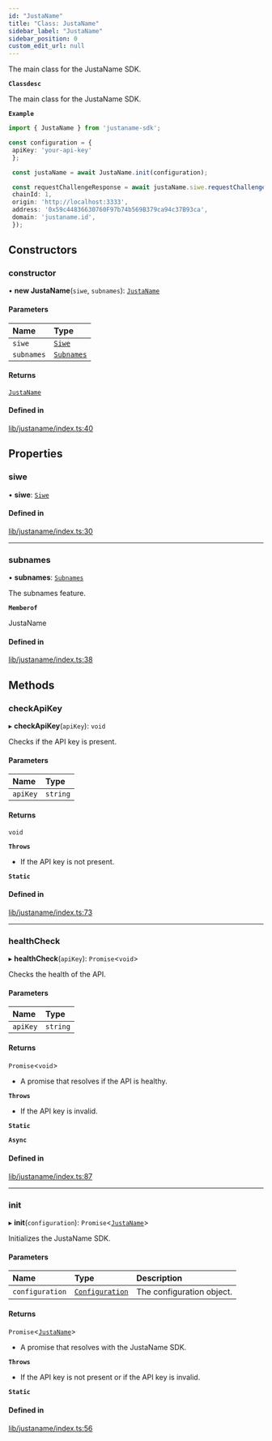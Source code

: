 ```yaml
---
id: "JustaName"
title: "Class: JustaName"
sidebar_label: "JustaName"
sidebar_position: 0
custom_edit_url: null
---
```


The main class for the JustaName SDK.

**`Classdesc`**

The main class for the JustaName SDK.

**`Example`**

```typescript
import { JustaName } from 'justaname-sdk';

const configuration = {
 apiKey: 'your-api-key'
 };

 const justaName = await JustaName.init(configuration);

 const requestChallengeResponse = await justaName.siwe.requestChallenge({
 chainId: 1,
 origin: 'http://localhost:3333',
 address: '0x59c44836630760F97b74b569B379ca94c37B93ca',
 domain: 'justaname.id',
 });

 ```

## Constructors

### constructor

• **new JustaName**(`siwe`, `subnames`): [`JustaName`](JustaName.md)

#### Parameters

| Name | Type |
| :------ | :------ |
| `siwe` | [`Siwe`](Siwe.md) |
| `subnames` | [`Subnames`](Subnames.md) |

#### Returns

[`JustaName`](JustaName.md)

#### Defined in

[lib/justaname/index.ts:40](https://github.com/JustaName-id/JustaName-sdk/blob/26d8d95/packages/@justaname.id/sdk/src/lib/justaname/index.ts#L40)

## Properties

### siwe

• **siwe**: [`Siwe`](Siwe.md)

#### Defined in

[lib/justaname/index.ts:30](https://github.com/JustaName-id/JustaName-sdk/blob/26d8d95/packages/@justaname.id/sdk/src/lib/justaname/index.ts#L30)

___

### subnames

• **subnames**: [`Subnames`](Subnames.md)

The subnames feature.

**`Memberof`**

JustaName

#### Defined in

[lib/justaname/index.ts:38](https://github.com/JustaName-id/JustaName-sdk/blob/26d8d95/packages/@justaname.id/sdk/src/lib/justaname/index.ts#L38)

## Methods

### checkApiKey

▸ **checkApiKey**(`apiKey`): `void`

Checks if the API key is present.

#### Parameters

| Name | Type |
| :------ | :------ |
| `apiKey` | `string` |

#### Returns

`void`

**`Throws`**

- If the API key is not present.

**`Static`**

#### Defined in

[lib/justaname/index.ts:73](https://github.com/JustaName-id/JustaName-sdk/blob/26d8d95/packages/@justaname.id/sdk/src/lib/justaname/index.ts#L73)

___

### healthCheck

▸ **healthCheck**(`apiKey`): `Promise`<`void`\>

Checks the health of the API.

#### Parameters

| Name | Type |
| :------ | :------ |
| `apiKey` | `string` |

#### Returns

`Promise`<`void`\>

- A promise that resolves if the API is healthy.

**`Throws`**

- If the API key is invalid.

**`Static`**

**`Async`**

#### Defined in

[lib/justaname/index.ts:87](https://github.com/JustaName-id/JustaName-sdk/blob/26d8d95/packages/@justaname.id/sdk/src/lib/justaname/index.ts#L87)

___

### init

▸ **init**(`configuration`): `Promise`<[`JustaName`](JustaName.md)\>

Initializes the JustaName SDK.

#### Parameters

| Name | Type | Description |
| :------ | :------ | :------ |
| `configuration` | [`Configuration`](../interfaces/Configuration.md) | The configuration object. |

#### Returns

`Promise`<[`JustaName`](JustaName.md)\>

- A promise that resolves with the JustaName SDK.

**`Throws`**

- If the API key is not present or if the API key is invalid.

**`Static`**

#### Defined in

[lib/justaname/index.ts:56](https://github.com/JustaName-id/JustaName-sdk/blob/26d8d95/packages/@justaname.id/sdk/src/lib/justaname/index.ts#L56)

